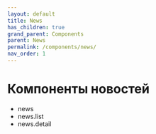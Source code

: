 ```yaml
---
layout: default
title: News
has_children: true
grand_parent: Components
parent: News
permalink: /components/news/
nav_order: 1
---
```


# Компоненты новостей

- news
- news.list
- news.detail

